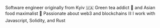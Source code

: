 Software engineer originally from Kyiv 🇺🇦 
Green tea addict 🍵 and Asian food maximalist 🥢
Passionate about web3 and blockchains ⛓️
I work with Javascript, Solidity, and Rust

